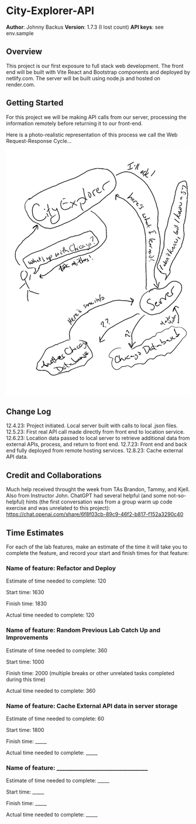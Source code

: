 # City-Explorer-API

**Author**: Johnny Backus
**Version**: 1.7.3 (I lost count)
**API keys**: see env.sample

## Overview

This project is our first exposure to full stack web development. The front end will be built with Vite React and Bootstrap components and deployed by netlify.com. The server will be built using node.js and hosted on render.com.

## Getting Started

For this project we will be making API calls from our server, processing the information remotely before returning it to our front-end.

Here is a photo-realistic representation of this process we call the Web Request-Response Cycle...

![Hand-drawn sketch of sample Web Request-Response Cyle](images/WRRC.png)

## Change Log

12.4.23: Project initiated. Local server built with calls to local .json files.
12.5.23: First real API call made directly from front end to location service.
12.6.23: Location data passed to local server to retrieve additional data from external APIs, process, and return to front end.
12.7.23: Front end and back end fully deployed from remote hosting services.
12.8.23: Cache external API data.

## Credit and Collaborations

Much help received throught the week from TAs Brandon, Tammy, and Kjell. Also from Instructor John.
ChatGPT had several helpful (and some not-so-helpful) hints (the first conversation was from a group warm up code exercise and was unrelated to this project): https://chat.openai.com/share/6f8f03cb-89c9-46f2-b817-f152a3290c40

## Time Estimates

For each of the lab features, make an estimate of the time it will take you to complete the feature, and record your start and finish times for that feature:

### Name of feature: Refactor and Deploy

Estimate of time needed to complete: 120

Start time: 1630

Finish time: 1830

Actual time needed to complete: 120

### Name of feature: Random Previous Lab Catch Up and Improvements

Estimate of time needed to complete: 360

Start time: 1000

Finish time: 2000 (multiple breaks or other unrelated tasks completed during this time)

Actual time needed to complete: 360


### Name of feature: Cache External API data in server storage

Estimate of time needed to complete: 60

Start time: 1800

Finish time: _____

Actual time needed to complete: _____

### Name of feature: ________________________________

Estimate of time needed to complete: _____

Start time: _____

Finish time: _____

Actual time needed to complete: _____